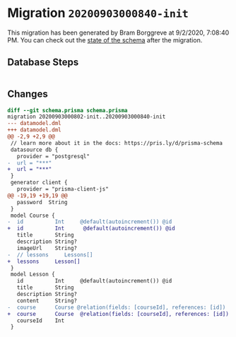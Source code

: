 # Migration `20200903000840-init`

This migration has been generated by Bram Borggreve at 9/2/2020, 7:08:40 PM.
You can check out the [state of the schema](./schema.prisma) after the migration.

## Database Steps

```sql

```

## Changes

```diff
diff --git schema.prisma schema.prisma
migration 20200903000802-init..20200903000840-init
--- datamodel.dml
+++ datamodel.dml
@@ -2,9 +2,9 @@
 // learn more about it in the docs: https://pris.ly/d/prisma-schema
 datasource db {
   provider = "postgresql"
-  url = "***"
+  url = "***"
 }
 generator client {
   provider = "prisma-client-js"
@@ -19,19 +19,19 @@
   password  String
 }
 model Course {
-  id          Int     @default(autoincrement()) @id
+  id          Int      @default(autoincrement()) @id
   title       String
   description String?
   imageUrl    String?
-  // lessons     Lessons[]
+  lessons     Lesson[]
 }
 model Lesson {
   id          Int     @default(autoincrement()) @id
   title       String
   description String?
   content     String?
-  course      Course @relation(fields: [courseId], references: [id])
+  course      Course  @relation(fields: [courseId], references: [id])
   courseId    Int
 }
```
